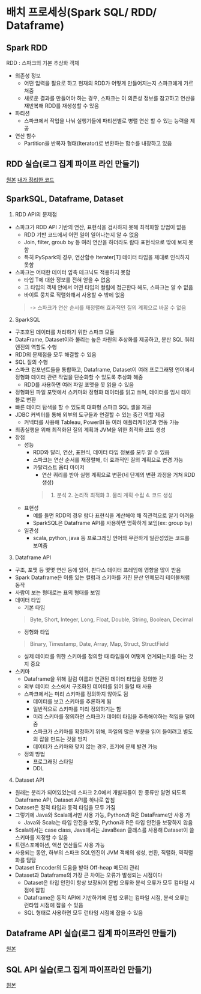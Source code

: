 # 배치 프로세싱(Spark SQL/ RDD/ Dataframe)
## Spark RDD
RDD : 스파크의 기본 추상화 객체
- 의존성 정보
  - 어떤 입력을 필요로 하고 현재의 RDD가 어떻게 만들어지는지 스파크에게 가르쳐줌
  - 새로운 결과를 만들어야 하는 경우, 스파크는 이 의존성 정보를 참고하고 연산을 재반복해 RDD를 재생성할 수 있음
- 파티션
  - 스파크에서 작업을 나눠 실행기들에 파티션별로 병렬 연산 할 수 있는 능력을 제공
- 연산 함수
  - Partition을 반복자 형태(Iterator)로 변환하는 함수를 내장하고 있음

## RDD 실습(로그 집계 파이프 라인 만들기)
[원본](https://github.com/startFromBottom/fc-spark-streaming/blob/main/part02/ch02_batch/join_rdd_ex.py)
[내가 정리한 코드](https://github.com/b00kkk/fc_spark_flink_kafka/blob/main/Part2/log_rdd_ex.py)

## SparkSQL, Dataframe, Dataset
1. RDD API의 문제점
- 스파크가 RDD API 기반의 연산, 표현식을 검사하지 못해 최적화할 방법이 없음
  - RDD 기반 코드에서 어떤 일이 일어나는지 알 수 없음
  - Join, filter, groub by 등 여러 연산을 하더라도 람다 표현식으로 밖에 보지 못함
  - 특히 PySpark의 경우, 연산함수 Iterater[T] 데이터 타입을 제대로 인식하지 못함
- 스파크는 어떠한 데이터 압축 테크닉도 적용하지 못함
  - 타입 T에 대한 정보를 전혀 얻을 수 없음
  - 그 타입의 객체 안에서 어떤 타입의 컬럼에 접근한다 해도, 스파크는 알 수 없음
  - 바이트 뭉치로 직렬화해서 사용할 수 밖에 없음
  > -> 스파크가 연산 순서를 재정렬해 효과적인 질의 계획으로 바꿀 수 없음
2. SparkSQL
- 구조호된 데이터를 처리하기 위한 스파크 모듈
- DataFrame, Dataset이라 불리는 높은 차원의 추상화를 제공하고, 분산 SQL 쿼리 엔진의 역할도 수행
- RDD의 문제점을 모두 해결할 수 있음
- SQL 질의 수행
- 스파크 컴포넌트들을 통합하고, Dataframe, Dataset이 여러 프로그래밍 언어에서 정형화 데이터 관련 작업을 단순화할 수 있도록 추상화 해줌
  - RDD를 사용하면 여러 파일 포맷을 못 읽을 수 있음
- 정형화된 파일 포맷에서 스키마와 정형화 데이터를 읽고 쓰며, 데이터를 임시 테이블로 변환
- 빠른 데이터 탐색을 할 수 있도록 대화형 스파크 SQL 셀을 제공
- JDBC 커넥터를 통해 외부의 도구들과 연결할 수 있는 중간 역할 제공
  - 커넥터를 사용해 Tableau, PowerBI 등 여러 애플리케이션과 연동 가능
- 최종실행을 위해 최적화된 질의 계획과 JVM을 위한 최적화 코드 생성
- 장점
  - 성능
    - RDD와 달리, 연산, 표현식, 데이터 타입 정보를 모두 알 수 있음
    - 스파크는 연산 순서를 재정렬해, 더 효과적인 질의 계획으로 변경 가능
    - 카탈리스트 옵티 마이저
      - 연산 쿼리를 받아 실행 계획으로 변환(네 단계의 변환 과정을 거쳐 RDD 생성)
      >  1. 분석  2. 논리적 최적화  3. 물리 계획 수립  4. 코드 생성
  - 표현성
    - 예를 들면 RDD의 경우 람다 표현식을 계산해야 해 직관적으로 알기 어려움
    - SparkSQL은 Dataframe API를 사용하면 명확하게 보임(ex: group by)
  - 일관성
    - scala, python, java 등 프로그래밍 언어와 무관하게 일관성있는 코드를 보여줌
3. Dataframe API
- 구조, 포맷 등 몇몇 연산 등에 있어, 판다스 데이터 프레임에 영향을 많이 받음
- Spark Dataframe은 이름 있는 컬럼과 스키마를 가진 분산 인메모리 테이블처럼 동작
- 사람이 보는 형태로는 표의 형태를 보임
- 데이터 타입
  - 기본 타임
  > Byte, Short, Integer, Long, Float, Double, String, Boolean, Decimal
  - 정형화 타입
  > Binary, Timestamp, Date, Array, Map, Struct, StructField
  - 실제 데이터를 위한 스키마를 정의할 때 타입들이 어떻게 연계되는지를 아는 것지 중요
- 스키마
  - Dataframe을 위해 컬럼 이름과 연관된 데이터 타입을 정의한 것
  - 외부 데이터 소스에서 구조화된 데이터를 읽어 들일 때 사용
  - 스파크에서는 미리 스키마를 정의하지 않아도 됨
    - 데이터를 보고 스키마를 추론하게 됨
    - 일반적으로 스키마를 미리 정의하기는 함
    - 미리 스키마를 정의하면 스파크가 데이터 타입을 추측해야하는 책임을 덜어줌
    - 스파크가 스키마를 확정하기 위해, 파일의 많은 부분을 읽어 들이려고 별도의 잡을 만드는 것을 방지
    - 데이터가 스키마와 맞지 않는 경우, 조기에 문제 발견 가능
  - 정의 방법
    - 프로그래밍 스타일
    - DDL
4. Dataset API
- 원래는 분리가 되어있었는데 스파크 2.0에서 개발자들이 한 종류만 알면 되도록 Dataframe API, Dataset API를 하나로 합침
- Dataset은 정적 타입과 동적 타입을 모두 가짐
- 그렇기에 Java와 Scala에서만 사용 가능, Python과 R은 DataFrame만 사용 가
  - Java와 Scala는 타입 안전을 보장, Python과 R은 타입 안전을 보장하지 않음
- Scala에서는 case class, Java에서는 JavaBean 클래스를 사용해 Dataset이 쓸 스키마를 지정할 수 있음
- 트랜스포메이션, 액션 연산들도 사용 가능
- 사용되는 동안, 하부의 스파크 SQL엔진이 JVM 객체의 생성, 변환, 직렬화, 역직렬화를 담담
- Dataset Encoder의 도움을 받아 Off-heap 메모리 관리
- Dataset과 Dataframe의 가장 큰 차이는 오류가 발생되는 시점이다
  - Dataset은 타입 안전이 항상 보장되어 문법 오류와 분석 오류가 모두 컴파일 시점에 잡힘
  - Dataframe은 동적 API에 기반하기에 문법 오류는 컴파일 시점, 분석 오류는 런타임 시점에 잡을 수 있음
  - SQL 형태로 사용하면 모두 런타임 시점에 잡을 수 있음

## Dataframe API 실습(로그 집계 파이프라인 만들기)
[원본](https://github.com/startFromBottom/fc-spark-streaming/blob/main/part02/ch02_batch/log_dataframe_ex.py)

## SQL API 실습(로그 집계 파이프라인 만들기)
[원본](https://github.com/startFromBottom/fc-spark-streaming/blob/main/part02/ch02_batch/log_sql_ex.py)
